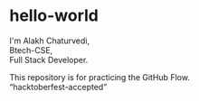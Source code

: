 # hello-world

I'm Alakh Chaturvedi,
<br>
Btech-CSE,
<br>
Full Stack Developer.
<br>

This repository is for practicing the GitHub Flow.
<br>
 “hacktoberfest-accepted”
